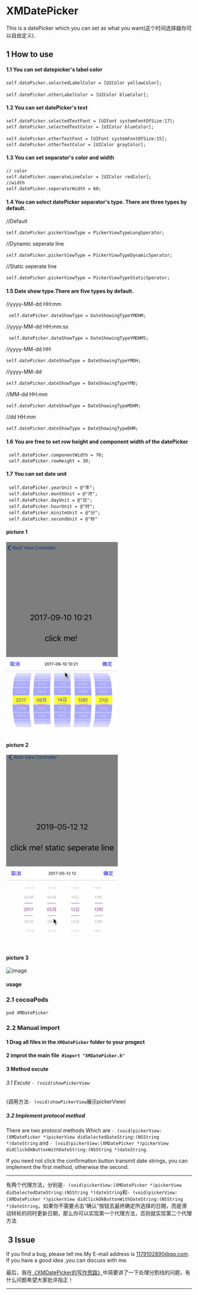 # XMDatePicker
This is a datePicker which you can set as what you want(这个时间选择器你可以自由定义).
## 1 How to use
#### 1.1 You can set datepicker's label color 

```objc
self.datePicker.selectedLabelColor = [UIColor yellowColor];

self.datePicker.otherLabelColor = [UIColor blueColor];
```
#### 1.2 You can set datePicker's text
```objc
self.datePicker.selectedTextFont = [UIFont systemFontOfSize:17];
self.datePicker.selectedTextColor = [UIColor blueColor];

self.datePicker.otherTextFont = [UIFont systemFontOfSize:15];
self.datePicker.otherTextColor = [UIColor grayColor];
```
#### 1.3 You can set separator's color and width 
```objc
// color
self.datePicker.seperateLineColor = [UIColor redColor];
//width
self.datePicker.seperatorWidth = 60;
```
#### 1.4 You can select datePicker separator's type. There are three types by default.   

//Default
```objc
self.datePicker.pickerViewType = PickerViewTypeLongSperator;
```
//Dynamic seperate line
```objc
self.datePicker.pickerViewType = PickerViewTypeDynamicSperator;
```
//Static seperate line
```objc
self.datePicker.pickerViewType = PickerViewTypeStaticSperator;
```
#### 1.5 Date show type.There are five types by default. 

//yyyy-MM-dd HH:mm
```objc
 self.datePicker.dateShowType = DateShowingTypeYMDHM;
 ```
 //yyyy-MM-dd HH:mm:ss
```objc
 self.datePicker.dateShowType = DateShowingTypeYMDHMS;
 ```
 //yyyy-MM-dd HH
 
 ```objc
 self.datePicker.dateShowType = DateShowingTypeYMDH;
 ```
 //yyyy-MM-dd
 
 ```objc
 self.datePicker.dateShowType = DateShowingTypeYMD;
 ```
 //MM-dd HH:mm
 
 ```objc
 self.datePicker.dateShowType = DateShowingTypeMDHM;
 ```
 
 //dd HH:mm
 
 ```objc
 self.datePicker.dateShowType = DateShowingTypeDHM;
 ```
 
#### 1.6 You are free to set row height and component width of the datePicker
```objc
 self.datePicker.componentWidth = 70;
 self.datePicker.rowHeight = 30;
```
#### 1.7 You can set date unit
```objc
 self.datePicker.yearUnit = @"年";
 self.datePicker.monthUnit = @"月";
 self.datePicker.dayUnit = @"日";
 self.datePicker.hourUnit = @"时";
 self.datePicker.miniteUnit = @"分";
 self.datePicker.secondUnit = @"秒"
```

#### picture 1
![image](https://github.com/DreamOfXM/XMDatePicker/blob/master/gif/1.gif)
#### picture 2
![image](https://github.com/DreamOfXM/XMDatePicker/blob/master/gif/2.gif)
#### picture 3
![image](https://github.com/DreamOfXM/XMDatePicker/blob/master/gif/3.gif)

#### usage 
### 2.1 cocoaPods
`pod XMDatePicker`
### 2.2 Manual import

#### 1 Drag all files in the `XMDatePicker` folder to your progect 

#### 2 improt the main file  `#import "XMDatePicker.h"`
#### 3 Method excute 
###### 3.1 Excute `- (void)showPickerView` 
(调用方法`- (void)showPickerView`展示pickerView) 

##### 3.2 Implement protocol method 
There are two protocol methods Which are `- (void)pickerView:(XMDatePicker *)pickerView didSelectedDateString:(NSString *)dateString` and `- (void)pickerView:(XMDatePicker *)pickerView didClickOkButtonWithDateString:(NSString *)dateString`.

If you need not click the confirmation button transmit date strings, you can implement the first method, otherwise the second.
***
有两个代理方法，分别是`- (void)pickerView:(XMDatePicker *)pickerView didSelectedDateString:(NSString *)dateString`和`- (void)pickerView:(XMDatePicker *)pickerView didClickOkButtonWithDateString:(NSString *)dateString`，如果你不需要点击“确认”按钮去最终确定所选择的日期，而是滑动转轮的同时更新日期，那么你可以实现第一个代理方法，否则就实现第二个代理方法

##  3 Issue
If you find a bug, please tell me.My E-mail address is 1179102890@qq.com. If you have a good idea ,you can discuss with me. 

最后，我在[《XMDatePicker的写作思路》](http://www.jianshu.com/p/58a902853479)中简要讲了一下处理分割线的问题，有什么问题希望大家批评指正！
***
